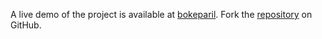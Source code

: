 A live demo of the project is available at [bokeparil](https://bokeparil.pages.dev).
Fork the [repository](https://github.com/untaokeroa) on GitHub.